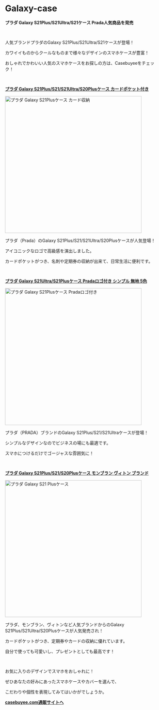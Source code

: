# Galaxy-case
<p><strong>プラダ Galaxy S21Plus/S21Ultra/S21ケース Prada人気商品を発売</strong></p>
<p>&nbsp;</p>
<p>人気ブランドプラダのGalaxy S21Plus/S21Ultra/S21ケースが登場！</p>
<p>カワイイものからクールなものまで様々なデザインのスマホケースが豊富！</p>
<p>おしゃれでかわいい人気のスマホケースをお探しの方は、Casebuyeeをチェック！</p>
<p>&nbsp;</p>
<p><a href="https://www.casebuyee.com/product-p7468177.html"><strong>プラダ Galaxy S21Plus/S21/S21Ultra/S20Plusケース カードポケット付き</strong></a></p>
<p><img src="https://us03-imgcdn.ymcart.com/76245/2021/11/16/f/2/f2de80b60921b2c3.jpg"alt="プラダ Galaxy S21Plusケース カード収納" width="450" height="450"></p>
<p>プラダ（Prada）のGalaxy S21Plus/S21/S21Ultra/S20Plusケースが人気登場！</p>
<p>アイコニックなロゴで高級感を演出しました。</p>
<p>カードポケットがつき、名刺や定期券の収納が出来て、日常生活に便利です。</p>
<p>&nbsp;</p>
<p><a href="https://www.casebuyee.com/product-p3677421.html"><strong>プラダ Galaxy S21Ultra/S21Plusケース Pradaロゴ付き シンプル 無地 5色</strong></a></p>
<p><img src="https://us03-imgcdn.ymcart.com/76245/2021/09/25/9/e/9ed509cfcd22d4ab.jpg" alt="プラダ Galaxy S21Plusケース Pradaロゴ付き" width="450" height="450"></p>
<p>プラダ（PRADA）ブランドのGalaxy S21Plus/S21/S21Ultraケースが登場！</p>
<p>シンプルなデザインなのでビジネスの場にも最適です。</p>
<p>スマホにつけるだけでゴージャスな雰囲気に！</p>
<p>&nbsp;</p>
<p><a href="https://www.casebuyee.com/product-p3615105.html"><strong>プラダ Galaxy S21Plus/S21/S20Plusケース モンブラン ヴィトン ブランド</strong></a></p>
<p><img src="https://us03-imgcdn.ymcart.com/76245/2021/09/23/b/7/b707b8f4329ada67.jpg" alt="プラダ Galaxy S21 Plusケース" width="450" height="450"></p>
<p>プラダ、モンブラン、ヴィトンなど人気ブランドからのGalaxy S21Plus/S21Ultra/S20Plusケースが人気発売され！</p>
<p>カードポケットがつき、定期券やカードの収納に優れています。</p>
<p>自分で使っても可愛いし、プレゼントとしても最高です！</p>
<p>&nbsp;</p>
<p>お気に入りのデザインでスマホをおしゃれに！</p>
<p>ぜひあなたの好みにあったスマホケースやカバーを選んで、</p>
<p>こだわりや個性を表現してみてはいかがでしょうか。</p>
<p><a href="https://www.casebuyee.com/" ><strong>casebuyee.com通販サイトへ</strong></a></p>
